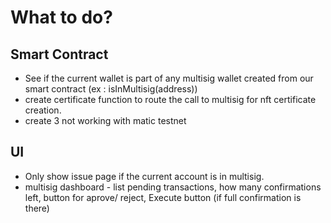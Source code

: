 # What to do?

## Smart Contract

* See if the current wallet is part of any multisig wallet created from our smart contract (ex : isInMultisig(address))
* create certificate function to route the call to multisig for nft certificate creation.
* create 3 not working with matic testnet


## UI

* Only show issue page if the current account is in multisig.
* multisig dashboard - list pending transactions, how many confirmations left, button for aprove/ reject, Execute button (if full confirmation is there)
